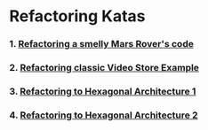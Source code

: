 # Refactoring Katas

### 1. [Refactoring a smelly Mars Rover's code](https://github.com/trikitrok/code-smells-refactoring-course-java/tree/master/01-smelly-mars-rover-refactoring)

### 2. [Refactoring classic Video Store Example](https://github.com/trikitrok/code-smells-refactoring-course-java/tree/master/02-video-store)

### 3. [Refactoring to Hexagonal Architecture 1](https://github.com/trikitrok/code-smells-refactoring-course-java/tree/master/03-refactoring-to-hexagonal-architecture)

### 4. [Refactoring to Hexagonal Architecture 2](https://github.com/trikitrok/code-smells-refactoring-course-java/tree/master/04-refactoring-to-hexagonal-architecture-2)
